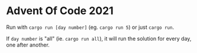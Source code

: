 # Advent Of Code 2021
Run with `cargo run [day number]` (eg. `cargo run 5`) or just `cargo run`.

If `day number` is "all" (ie. `cargo run all`), it will run the solution for every day, one after another.
